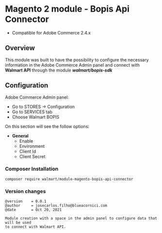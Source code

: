 # Magento 2 module - Bopis Api Connector

- Compatible for Adobe Commerce 2.4.x

## Overview

This module was built to have the possibility to configure the necessary information in the Adobe Commerce Admin panel
and connect with **Walmart API** through the module _**walmart/bopis-sdk**_

## Configuration

Adobe Commerce Admin panel:

* Go to STORES -> Configuration
* Go to SERVICES tab
* Choose Walmart BOPIS

On this section will see the follow options:

* **General**
    * Enable
    * Environment
    * Client Id
    * Client Secret


### Composer Installation

``` 
composer require walmart/module-magento-bopis-api-connector
```

### Version changes
```
@version    = 0.0.1
@author     = josecarlos.filho@blueacornici.com
@date       = Oct 20, 2021

Module creation with a space in the admin panel to configure data that will be used
to connect with Walmart API.
```
